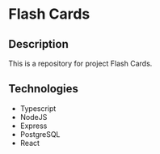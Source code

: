 # Flash Cards

## Description

This is a repository for project Flash Cards.

## Technologies

-   Typescript
-   NodeJS
-   Express
-   PostgreSQL
-   React
